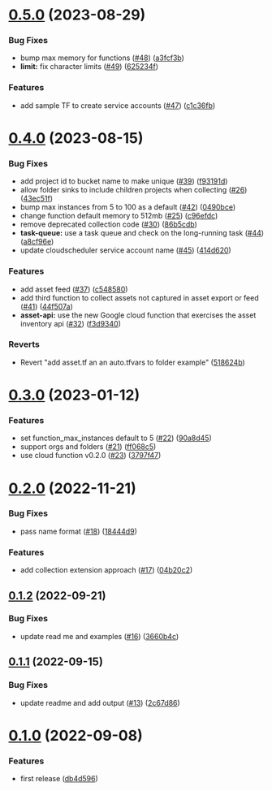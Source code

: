# [0.5.0](https://github.com/observeinc/terraform-google-collection/compare/v0.4.0...v0.5.0) (2023-08-29)


### Bug Fixes

* bump max memory for functions ([#48](https://github.com/observeinc/terraform-google-collection/issues/48)) ([a3fcf3b](https://github.com/observeinc/terraform-google-collection/commit/a3fcf3b962790493f4891d3ddee82b73138477da))
* **limit:** fix character limits ([#49](https://github.com/observeinc/terraform-google-collection/issues/49)) ([625234f](https://github.com/observeinc/terraform-google-collection/commit/625234fa71747ab976407af3a4baad783b1ff5f7))


### Features

* add sample TF to create service accounts ([#47](https://github.com/observeinc/terraform-google-collection/issues/47)) ([c1c36fb](https://github.com/observeinc/terraform-google-collection/commit/c1c36fb30c486643f29734f1fe50d619258bbd20))



# [0.4.0](https://github.com/observeinc/terraform-google-collection/compare/v0.3.0...v0.4.0) (2023-08-15)


### Bug Fixes

* add project id to bucket name to make unique ([#39](https://github.com/observeinc/terraform-google-collection/issues/39)) ([f93191d](https://github.com/observeinc/terraform-google-collection/commit/f93191d4644b0b3fc559ada0e48c9d31511f7044))
* allow folder sinks to include children projects when collecting ([#26](https://github.com/observeinc/terraform-google-collection/issues/26)) ([43ec51f](https://github.com/observeinc/terraform-google-collection/commit/43ec51f1b2b57824b5104e35ce6f55efe9b62db5))
* bump max instances from 5 to 100 as a default ([#42](https://github.com/observeinc/terraform-google-collection/issues/42)) ([0490bce](https://github.com/observeinc/terraform-google-collection/commit/0490bce13cf4b80b9328f9b7a49cc0b11359f7f9))
* change function default memory to 512mb ([#25](https://github.com/observeinc/terraform-google-collection/issues/25)) ([c96efdc](https://github.com/observeinc/terraform-google-collection/commit/c96efdcce71b55ed334590fd27ba8c4631f1eb47))
* remove deprecated collection code ([#30](https://github.com/observeinc/terraform-google-collection/issues/30)) ([86b5cdb](https://github.com/observeinc/terraform-google-collection/commit/86b5cdb427374fb9ebe27b636e98508804007d45))
* **task-queue:** use a task queue and check on the long-running task ([#44](https://github.com/observeinc/terraform-google-collection/issues/44)) ([a8cf96e](https://github.com/observeinc/terraform-google-collection/commit/a8cf96e043308e7c245a03ea11e63d32ac1814e6))
* update cloudscheduler service account name ([#45](https://github.com/observeinc/terraform-google-collection/issues/45)) ([414d620](https://github.com/observeinc/terraform-google-collection/commit/414d6202baf7aaadffe8c6a8b3aee192f487b94d))


### Features

* add asset feed ([#37](https://github.com/observeinc/terraform-google-collection/issues/37)) ([c548580](https://github.com/observeinc/terraform-google-collection/commit/c548580fba0557ede79f5847006ce40937b2250b))
* add third function to collect assets not captured in asset export or feed ([#41](https://github.com/observeinc/terraform-google-collection/issues/41)) ([44f507a](https://github.com/observeinc/terraform-google-collection/commit/44f507a65efea5bbfc10d24a800827cc7a3cf021))
* **asset-api:** use the new Google cloud function that exercises the asset inventory api ([#32](https://github.com/observeinc/terraform-google-collection/issues/32)) ([f3d9340](https://github.com/observeinc/terraform-google-collection/commit/f3d934022b7b8b1fcf2134f97e275eab1e1eda11))


### Reverts

* Revert "add asset.tf an an auto.tfvars to folder example" ([518624b](https://github.com/observeinc/terraform-google-collection/commit/518624b32cd05e58707c0100296cdcf86ebc0c89))



# [0.3.0](https://github.com/observeinc/terraform-google-collection/compare/v0.2.0...v0.3.0) (2023-01-12)


### Features

* set function_max_instances default to 5 ([#22](https://github.com/observeinc/terraform-google-collection/issues/22)) ([90a8d45](https://github.com/observeinc/terraform-google-collection/commit/90a8d45888a60eeba593f94915ea68eb4e440891))
* support orgs and folders ([#21](https://github.com/observeinc/terraform-google-collection/issues/21)) ([ff068c5](https://github.com/observeinc/terraform-google-collection/commit/ff068c51089eb2ef3cd2cf0fcbfc2f02b8f3ebb6))
* use cloud function v0.2.0 ([#23](https://github.com/observeinc/terraform-google-collection/issues/23)) ([3797f47](https://github.com/observeinc/terraform-google-collection/commit/3797f4786b172a51db50af6f3acc97fc98548dbe))



# [0.2.0](https://github.com/observeinc/terraform-google-collection/compare/v0.1.2...v0.2.0) (2022-11-21)


### Bug Fixes

* pass name format ([#18](https://github.com/observeinc/terraform-google-collection/issues/18)) ([18444d9](https://github.com/observeinc/terraform-google-collection/commit/18444d995264ae9a6de529b118b609935739803f))


### Features

* add collection extension approach ([#17](https://github.com/observeinc/terraform-google-collection/issues/17)) ([04b20c2](https://github.com/observeinc/terraform-google-collection/commit/04b20c26ff8e744deeb571e2650d844a3b7e4027))



## [0.1.2](https://github.com/observeinc/terraform-google-collection/compare/v0.1.1...v0.1.2) (2022-09-21)


### Bug Fixes

* update read me and examples ([#16](https://github.com/observeinc/terraform-google-collection/issues/16)) ([3660b4c](https://github.com/observeinc/terraform-google-collection/commit/3660b4cfa313d821ebce6c1fa8c50945ab0e6364))



## [0.1.1](https://github.com/observeinc/terraform-google-collection/compare/v0.1.0...v0.1.1) (2022-09-15)


### Bug Fixes

* update readme and add output ([#13](https://github.com/observeinc/terraform-google-collection/issues/13)) ([2c67d86](https://github.com/observeinc/terraform-google-collection/commit/2c67d8629c6c1b67f4a9d8bff5964c27e58de6e6))



# [0.1.0](https://github.com/observeinc/terraform-google-collection/compare/db4d5960be8d1d54cf0dc1e17d78f6fae599c9f3...v0.1.0) (2022-09-08)


### Features

* first release ([db4d596](https://github.com/observeinc/terraform-google-collection/commit/db4d5960be8d1d54cf0dc1e17d78f6fae599c9f3))



